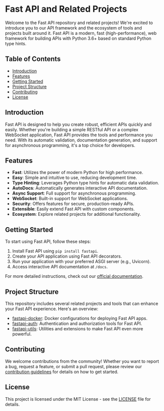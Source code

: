 # Fast API and Related Projects

Welcome to the Fast API repository and related projects! We're excited to introduce you to our API framework and the ecosystem of tools and projects built around it. Fast API is a modern, fast (high-performance), web framework for building APIs with Python 3.6+ based on standard Python type hints.

## Table of Contents

- [Introduction](#introduction)
- [Features](#features)
- [Getting Started](#getting-started)
- [Project Structure](#project-structure)
- [Contributing](#contributing)
- [License](#license)

## Introduction

Fast API is designed to help you create robust, efficient APIs quickly and easily. Whether you're building a simple RESTful API or a complex WebSocket application, Fast API provides the tools and performance you need. With its automatic validation, documentation generation, and support for asynchronous programming, it's a top choice for developers.

## Features

- **Fast**: Utilizes the power of modern Python for high performance.
- **Easy**: Simple and intuitive to use, reducing development time.
- **Type Hinting**: Leverages Python type hints for automatic data validation.
- **AutoDocs**: Automatically generates interactive API documentation.
- **Async Support**: Full support for asynchronous programming.
- **WebSocket**: Built-in support for WebSocket applications.
- **Security**: Offers features for secure, production-ready APIs.
- **Extensible**: Easily extend Fast API with custom components.
- **Ecosystem**: Explore related projects for additional functionality.

## Getting Started

To start using Fast API, follow these steps:

1. Install Fast API using `pip install fastapi`.
2. Create your API application using Fast API decorators.
3. Run your application with your preferred ASGI server (e.g., Uvicorn).
4. Access interactive API documentation at `/docs`.

For more detailed instructions, check out our [official documentation](https://fastapi.tiangolo.com).

## Project Structure

This repository includes several related projects and tools that can enhance your Fast API experience. Here's an overview:

- [fastapi-docker](https://github.com/aminzayer/fastapi-docker): Docker configurations for deploying Fast API apps.
- [fastapi-auth](https://github.com/aminzayer/fastapi-auth): Authentication and authorization tools for Fast API.
- [fastapi-utils](https://github.com/aminzayer/fastapi-utils): Utilities and extensions to make Fast API even more powerful.

## Contributing

We welcome contributions from the community! Whether you want to report a bug, request a feature, or submit a pull request, please review our [contribution guidelines](CONTRIBUTING.md) for details on how to get started.

## License

This project is licensed under the MIT License - see the [LICENSE](LICENSE) file for details.
